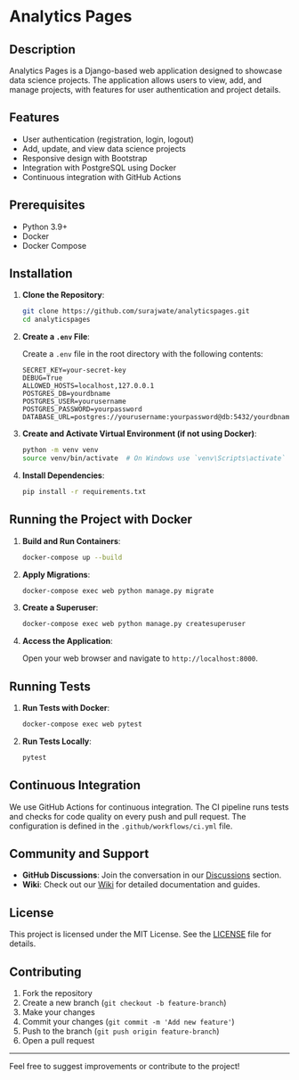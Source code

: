 # Analytics Pages

## Description

Analytics Pages is a Django-based web application designed to showcase data science projects. The application allows users to view, add, and manage projects, with features for user authentication and project details.

## Features

- User authentication (registration, login, logout)
- Add, update, and view data science projects
- Responsive design with Bootstrap
- Integration with PostgreSQL using Docker
- Continuous integration with GitHub Actions

## Prerequisites

- Python 3.9+
- Docker
- Docker Compose

## Installation

1. **Clone the Repository**:

    ```bash
    git clone https://github.com/surajwate/analyticspages.git
    cd analyticspages
    ```

2. **Create a `.env` File**:

    Create a `.env` file in the root directory with the following contents:

    ```plaintext
    SECRET_KEY=your-secret-key
    DEBUG=True
    ALLOWED_HOSTS=localhost,127.0.0.1
    POSTGRES_DB=yourdbname
    POSTGRES_USER=yourusername
    POSTGRES_PASSWORD=yourpassword
    DATABASE_URL=postgres://yourusername:yourpassword@db:5432/yourdbname
    ```

3. **Create and Activate Virtual Environment (if not using Docker)**:

    ```bash
    python -m venv venv
    source venv/bin/activate  # On Windows use `venv\Scripts\activate`
    ```

4. **Install Dependencies**:

    ```bash
    pip install -r requirements.txt
    ```

## Running the Project with Docker

1. **Build and Run Containers**:

    ```bash
    docker-compose up --build
    ```

2. **Apply Migrations**:

    ```bash
    docker-compose exec web python manage.py migrate
    ```

3. **Create a Superuser**:

    ```bash
    docker-compose exec web python manage.py createsuperuser
    ```

4. **Access the Application**:

    Open your web browser and navigate to `http://localhost:8000`.

## Running Tests

1. **Run Tests with Docker**:

    ```bash
    docker-compose exec web pytest
    ```

2. **Run Tests Locally**:

    ```bash
    pytest
    ```

## Continuous Integration

We use GitHub Actions for continuous integration. The CI pipeline runs tests and checks for code quality on every push and pull request. The configuration is defined in the `.github/workflows/ci.yml` file.

## Community and Support

- **GitHub Discussions**: Join the conversation in our [Discussions](https://github.com/surajwate/analyticspages/discussions) section.
- **Wiki**: Check out our [Wiki](https://github.com/surajwate/analyticspages/wiki) for detailed documentation and guides.

## License

This project is licensed under the MIT License. See the [LICENSE](LICENSE) file for details.

## Contributing

1. Fork the repository
2. Create a new branch (`git checkout -b feature-branch`)
3. Make your changes
4. Commit your changes (`git commit -m 'Add new feature'`)
5. Push to the branch (`git push origin feature-branch`)
6. Open a pull request

---

Feel free to suggest improvements or contribute to the project!
